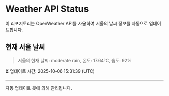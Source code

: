 
# Weather API Status

이 리포지토리는 OpenWeather API를 사용하여 서울의 날씨 정보를 자동으로 업데이트합니다.

## 현재 서울 날씨
> 서울의 현재 날씨: moderate rain, 온도: 17.64°C, 습도: 92%

⏳ 업데이트 시간: 2025-10-06 15:31:39 (UTC)

---
자동 업데이트 봇에 의해 관리됩니다.
